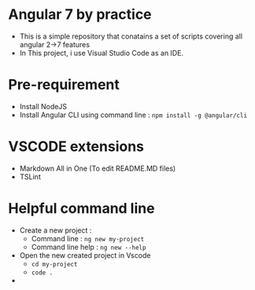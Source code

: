 # Angular 7 by practice
* This is a simple repository that conatains a set of scripts covering all angular 2->7 features
* In This project, i use Visual Studio Code as an IDE. 
# Pre-requirement
* Install NodeJS
* Install Angular CLI using command line :  `npm install -g @angular/cli` 
# VSCODE extensions
* Markdown All in One (To edit README.MD files)
* TSLint
# Helpful command line
* Create a new project : 
  * Command line : `ng new my-project`
  * Command line help : `ng new --help`
* Open the new created project in Vscode
  * `cd my-project`
  * `code .`
* 
